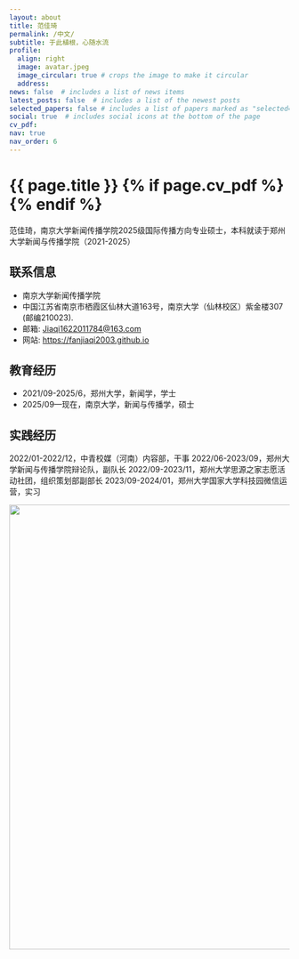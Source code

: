 ```yaml
---
layout: about
title: 范佳琦
permalink: /中文/
subtitle: 于此植根，心随水流
profile:
  align: right
  image: avatar.jpeg
  image_circular: true # crops the image to make it circular
  address:
news: false  # includes a list of news items
latest_posts: false  # includes a list of the newest posts
selected_papers: false # includes a list of papers marked as "selected={true}"
social: true  # includes social icons at the bottom of the page
cv_pdf:  
nav: true
nav_order: 6
---
```



<h1 class="post-title">{{ page.title }} {% if page.cv_pdf %}<a href="{{ page.cv_pdf | prepend: 'assets/pdf/' | relative_url}}" target="_blank" rel="noopener noreferrer" class="float-right"><i class="fas fa-file-pdf"></i></a>{% endif %}</h1>


范佳琦，南京大学新闻传播学院2025级国际传播方向专业硕士，本科就读于郑州大学新闻与传播学院（2021-2025）

## 联系信息
- 南京大学新闻传播学院 
- 中国江苏省南京市栖霞区仙林大道163号，南京大学（仙林校区）紫金楼307 (邮编210023).
- 邮箱: Jiaqi1622011784@163.com
- 网站: https://fanjiaqi2003.github.io


## 教育经历
- 2021/09-2025/6，郑州大学，新闻学，学士
- 2025/09—现在，南京大学，新闻与传播学，硕士

## 实践经历
2022/01-2022/12，中青校媒（河南）内容部，干事
2022/06-2023/09，郑州大学新闻与传播学院辩论队，副队长
2022/09-2023/11，郑州大学思源之家志愿活动社团，组织策划部副部长
2023/09-2024/01，郑州大学国家大学科技园微信运营，实习 


<a href="https://github.com/SocratesClub/SocratesClub.github.io/edit/master/_pages/%E4%B8%AD%E6%96%87.md">
  <img src="https://user-images.githubusercontent.com/543384/192227995-fdb3a693-2f68-4dc4-b9bd-06053066322f.png" width = "800" align="middle" />
</a>
